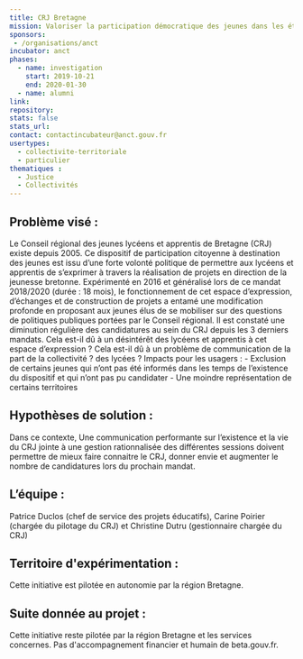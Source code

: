 ```yaml
---
title: CRJ Bretagne
mission: Valoriser la participation démocratique des jeunes dans les établissements scolaires via le Conseil Régional des Jeunes
sponsors:
 - /organisations/anct
incubator: anct
phases:
  - name: investigation
    start: 2019-10-21
    end: 2020-01-30
  - name: alumni
link:
repository: 
stats: false 
stats_url: 
contact: contactincubateur@anct.gouv.fr
usertypes:
  - collectivite-territoriale
  - particulier
thematiques : 
  - Justice
  - Collectivités
---
```


## Problème visé :
Le Conseil régional des jeunes lycéens et apprentis de Bretagne (CRJ) existe depuis 2005. Ce dispositif de participation  citoyenne  à  destination  des  jeunes  est  issu  d’une  forte  volonté  politique  de  permettre  aux lycéens et apprentis de s’exprimer à travers la réalisation de projets en direction de la jeunesse bretonne. Expérimenté en 2016 et généralisé lors de ce mandat 2018/2020 (durée : 18 mois), le fonctionnement de cet espace  d’expression,  d’échanges  et  de  construction de  projets  a  entamé  une  modification  profonde  en proposant aux jeunes élus de se mobiliser sur des questions de politiques publiques portées par le Conseil régional.
Il est constaté une diminution régulière des candidatures au sein du CRJ depuis les 3 derniers mandats.
Cela est-il dû à un désintérêt des lycéens et apprentis à cet espace d’expression ?
Cela est-il dû à un problème de communication de la part de la collectivité ? des lycées ? 
Impacts pour les usagers :  - Exclusion de certains jeunes qui n’ont pas été informés dans les temps de l’existence du dispositif et qui n’ont pas pu candidater - Une moindre représentation de certains territoires

## Hypothèses de solution : 
Dans ce contexte, Une communication performante sur l’existence et la vie du CRJ jointe à une gestion rationnalisée des différentes sessions doivent permettre de mieux faire connaitre le CRJ, donner envie et augmenter le nombre de candidatures lors du prochain mandat. 

## L’équipe :
Patrice Duclos (chef de service des projets éducatifs), Carine Poirier (chargée du pilotage du CRJ) et Christine Dutru (gestionnaire chargée du CRJ) 

## Territoire d'expérimentation : 
Cette initiative est pilotée en autonomie par la région Bretagne.

## Suite donnée au projet : 
Cette initiative reste pilotée par la région Bretagne et les services concernes. Pas d'accompagnement financier et humain de beta.gouv.fr.
